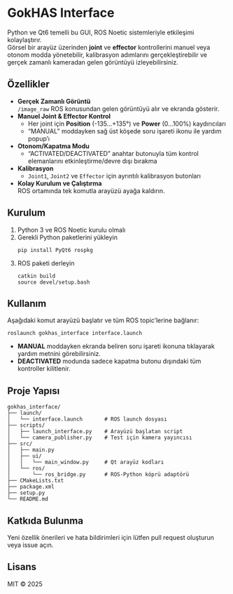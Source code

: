 # GokHAS Interface

Python ve Qt6 temelli bu GUI, ROS Noetic sistemleriyle etkileşimi kolaylaştırır.  
Görsel bir arayüz üzerinden **joint** ve **effector** kontrollerini manuel veya otonom modda yönetebilir, kalibrasyon adımlarını gerçekleştirebilir ve gerçek zamanlı kameradan gelen görüntüyü izleyebilirsiniz.

## Özellikler

- **Gerçek Zamanlı Görüntü**  
  `/image_raw` ROS konusundan gelen görüntüyü alır ve ekranda gösterir.  
- **Manuel Joint & Effector Kontrol**  
  - Her joint için **Position** (-135…+135°) ve **Power** (0…100%) kaydırıcıları  
  - “MANUAL” moddayken sağ üst köşede soru işareti ikonu ile yardım popup’ı  
- **Otonom/Kapatma Modu**  
  - “ACTIVATED/DEACTIVATED” anahtar butonuyla tüm kontrol elemanlarını etkinleştirme/devre dışı bırakma  
- **Kalibrasyon**  
  - `Joint1`, `Joint2` ve `Effector` için ayrıntılı kalibrasyon butonları  
- **Kolay Kurulum ve Çalıştırma**  
  ROS ortamında tek komutla arayüzü ayağa kaldırın.

## Kurulum

1. Python 3 ve ROS Noetic kurulu olmalı  
2. Gerekli Python paketlerini yükleyin  
   ```
   pip install PyQt6 rospkg
   ```  
3. ROS paketi derleyin  
   ```
   catkin build
   source devel/setup.bash
   ```

## Kullanım

Aşağıdaki komut arayüzü başlatır ve tüm ROS topic’lerine bağlanır:

```
roslaunch gokhas_interface interface.launch
```

- **MANUAL** moddayken ekranda beliren soru işareti ikonuna tıklayarak yardım metnini görebilirsiniz.  
- **DEACTIVATED** modunda sadece kapatma butonu dışındaki tüm kontroller kilitlenir.

## Proje Yapısı

```
gokhas_interface/
├── launch/
│   └── interface.launch       # ROS launch dosyası
├── scripts/
│   ├── launch_interface.py    # Arayüzü başlatan script
│   └── camera_publisher.py    # Test için kamera yayıncısı
├── src/
│   ├── main.py
│   ├── ui/
│   │   └── main_window.py     # Qt arayüz kodları
│   └── ros/
│       └── ros_bridge.py      # ROS-Python köprü adaptörü
├── CMakeLists.txt
├── package.xml
├── setup.py
└── README.md
```

## Katkıda Bulunma

Yeni özellik önerileri ve hata bildirimleri için lütfen pull request oluşturun veya issue açın.

## Lisans

MIT © 2025